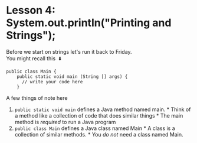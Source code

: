 # Lesson 4: System.out.println("Printing and Strings");
Before we start on strings let's run it back to Friday.\
You might recall this&nbsp; :arrow_down:
  ```
  public class Main {
      public static void main (String [] args) {
        // write your code here
      }
  ```
  A few things of note here
  
   1. `public static void main` defines a Java method named main.
     *  Think of a method like a collection of code that does similar things
     *  The main method is _required_ to run a Java program
   2. `public class Main` defines a Java class named Main
     *  A class is a collection of similar methods.
     *  You _do not_ need a class named Main.

